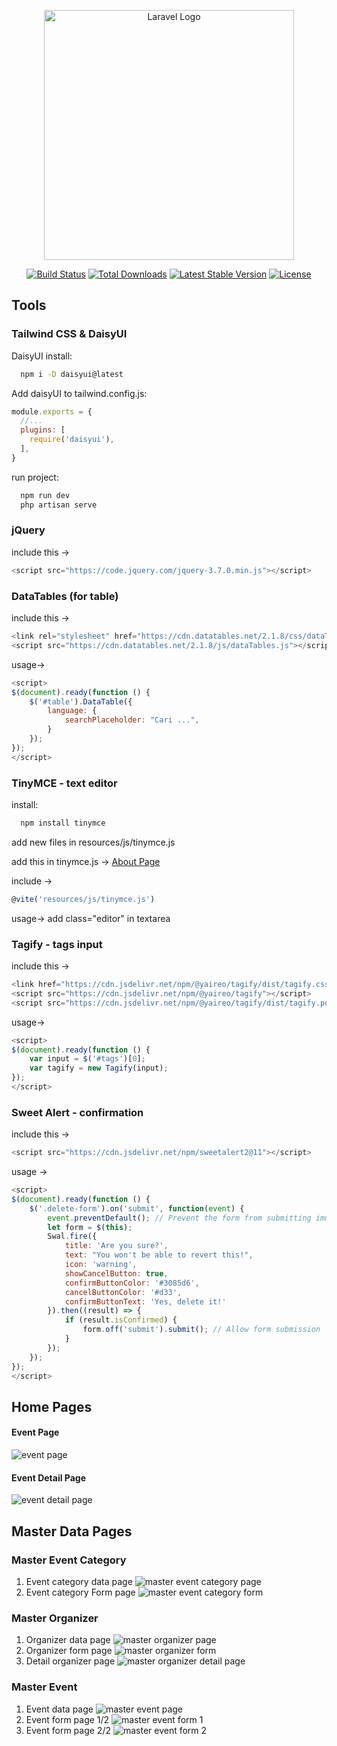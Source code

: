 <p align="center"><a href="https://laravel.com" target="_blank"><img src="https://raw.githubusercontent.com/laravel/art/master/logo-lockup/5%20SVG/2%20CMYK/1%20Full%20Color/laravel-logolockup-cmyk-red.svg" width="400" alt="Laravel Logo"></a></p>

<p align="center">
<a href="https://github.com/laravel/framework/actions"><img src="https://github.com/laravel/framework/workflows/tests/badge.svg" alt="Build Status"></a>
<a href="https://packagist.org/packages/laravel/framework"><img src="https://img.shields.io/packagist/dt/laravel/framework" alt="Total Downloads"></a>
<a href="https://packagist.org/packages/laravel/framework"><img src="https://img.shields.io/packagist/v/laravel/framework" alt="Latest Stable Version"></a>
<a href="https://packagist.org/packages/laravel/framework"><img src="https://img.shields.io/packagist/l/laravel/framework" alt="License"></a>
</p>

## Tools
### Tailwind CSS & DaisyUI
DaisyUI install:
```bash
  npm i -D daisyui@latest
```

Add daisyUI to tailwind.config.js:
```javascript
module.exports = {
  //...
  plugins: [
    require('daisyui'),
  ],
}
```

run project:
```bash
  npm run dev
  php artisan serve
```

### jQuery
include this ->
```javascript
<script src="https://code.jquery.com/jquery-3.7.0.min.js"></script>
```

### DataTables (for table)
include this ->
```javascript
<link rel="stylesheet" href="https://cdn.datatables.net/2.1.8/css/dataTables.dataTables.css" />
<script src="https://cdn.datatables.net/2.1.8/js/dataTables.js"></script>
```

usage->
```javascript
<script>
$(document).ready(function () {
    $('#table').DataTable({
        language: {
            searchPlaceholder: "Cari ...", 
        }
    });
});
</script>
```

### TinyMCE - text editor
install: 
```bash
  npm install tinymce
```
add new files in resources/js/tinymce.js

add this in tinymce.js -> [About Page](https://docs.google.com/document/d/11Pzk1jCyRna7vW9tckGC8AcKR-VKkCtrJdYQ4-pPoss/edit?usp=sharing)

include -> 
```javascript
@vite('resources/js/tinymce.js')
```
usage-> add class="editor" in textarea

### Tagify - tags input
include this ->
```javascript
<link href="https://cdn.jsdelivr.net/npm/@yaireo/tagify/dist/tagify.css" rel="stylesheet" type="text/css" />
<script src="https://cdn.jsdelivr.net/npm/@yaireo/tagify"></script>
<script src="https://cdn.jsdelivr.net/npm/@yaireo/tagify/dist/tagify.polyfills.min.js"></script>
```

usage->
```javascript
<script>
$(document).ready(function () {
    var input = $('#tags')[0];
    var tagify = new Tagify(input);
});
</script>
```

### Sweet Alert - confirmation
include this ->
```javascript
<script src="https://cdn.jsdelivr.net/npm/sweetalert2@11"></script>
```

usage ->
```javascript
<script>
$(document).ready(function () {
    $('.delete-form').on('submit', function(event) {
        event.preventDefault(); // Prevent the form from submitting immediately
        let form = $(this);
        Swal.fire({
            title: 'Are you sure?',
            text: "You won't be able to revert this!",
            icon: 'warning',
            showCancelButton: true,
            confirmButtonColor: '#3085d6',
            cancelButtonColor: '#d33',
            confirmButtonText: 'Yes, delete it!'
        }).then((result) => {
            if (result.isConfirmed) {
                form.off('submit').submit(); // Allow form submission
            }
        });
    });
});
</script>
```

## Home Pages

#### Event Page
![event page](https://github.com/user-attachments/assets/3cd8bca2-cd4f-45f1-a6cb-61a7caccef76)

#### Event Detail Page
![event detail page](https://github.com/user-attachments/assets/1c8e41dd-c668-4c40-a1b2-50e0978347aa)

## Master Data Pages

### Master Event Category
1. Event category data page
![master event category page](https://github.com/user-attachments/assets/9933088f-b73b-47de-b089-e64b7977f5aa)
2. Event category Form page
![master event category form](https://github.com/user-attachments/assets/8d47a4dd-9b86-484c-8f4e-b1753a1e1663)

### Master Organizer
1. Organizer data page
![master organizer page](https://github.com/user-attachments/assets/50edaa85-b6fd-48ec-8898-b8490a50784e)
2. Organizer form page
![master organizer form](https://github.com/user-attachments/assets/b0af4f7e-48a1-4deb-a643-4fe64cff7380)
3. Detail organizer page
![master organizer detail page](https://github.com/user-attachments/assets/0ca1ff75-e400-4439-b4fd-af4cba92c3a1)


### Master Event
1. Event data page
![master event page](https://github.com/user-attachments/assets/5cc118ec-0224-42be-b47d-dfbaa6dfd9b0)
2. Event form page 1/2
![master event form 1](https://github.com/user-attachments/assets/d1b38ebe-e44b-4b0c-8911-8a77b1fda35b)
3. Event form page 2/2
![master event form 2](https://github.com/user-attachments/assets/e28a7ea8-c2fc-4a5b-b9ca-e56d1524b642)
